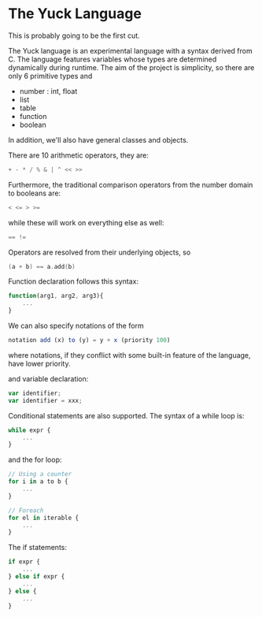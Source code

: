 The Yuck Language
=================

This is probably going to be the first cut.

The Yuck language is an experimental language with a syntax derived from C. 
The language features variables whose types are determined dynamically during runtime. 
The aim of the project is simplicity, so there are only 6 primitive types and 

*	number : int, float
*	list
*   table
*	function
*	boolean

In addition, we'll also have general classes and objects.

There are 10 arithmetic operators, they are:

``` c
+ - * / % & | ^ << >>
```

Furthermore, the traditional comparison operators from the number domain to booleans are:

``` c
< <= > >=
```

while these will work on everything else as well:

``` c
== !=
```

Operators are resolved from their underlying objects, so

``` c
(a + b) == a.add(b)
```

Function declaration follows this syntax:

``` javascript
function(arg1, arg2, arg3){
	...
}
```

We can also specify notations of the form

``` javascript
notation add (x) to (y) = y + x (priority 100)
```

where notations, if they conflict with some built-in feature of the language, have lower priority.

and variable declaration:

``` javascript
var identifier;
var identifier = xxx;
```
Conditional statements are also supported. The syntax of a while loop is:

``` javascript
while expr {
	...
}
```

and the for loop:

``` javascript
// Using a counter
for i in a to b {
	...
}

// Foreach
for el in iterable {
	...
}
```

The if statements:

``` javascript
if expr {
	...
} else if expr {
	...
} else {
	...
}
```